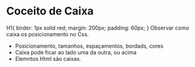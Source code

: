 # Coceito de Caixa
H1{
    birder: 1px solid red;
    margin: 200px;
    padding: 60px;
}
Observar como caixa os posicionamento no Css.

* Posicionamento, tamanhos, espaçamentos, bordads, cores
* Caixa pode ficar ao lado uma da outra, ou acima
* Elemntos Html são caixas.
